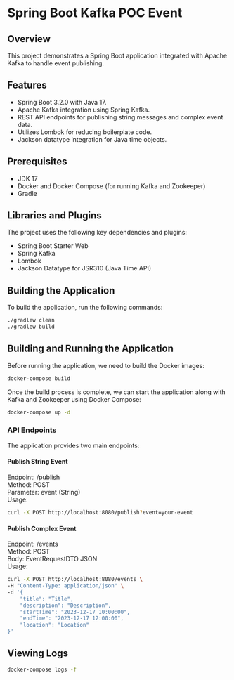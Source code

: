 # Spring Boot Kafka POC Event

## Overview
This project demonstrates a Spring Boot application integrated with Apache Kafka to handle event publishing.

## Features
- Spring Boot 3.2.0 with Java 17.
- Apache Kafka integration using Spring Kafka.
- REST API endpoints for publishing string messages and complex event data.
- Utilizes Lombok for reducing boilerplate code.
- Jackson datatype integration for Java time objects.

## Prerequisites
- JDK 17
- Docker and Docker Compose (for running Kafka and Zookeeper)
- Gradle

## Libraries and Plugins
The project uses the following key dependencies and plugins:
- Spring Boot Starter Web
- Spring Kafka
- Lombok
- Jackson Datatype for JSR310 (Java Time API)

## Building the Application
To build the application, run the following commands:
```bash
./gradlew clean
./gradlew build
```
## Building and Running the Application
Before running the application, we need to build the Docker images:

```bash
docker-compose build
```
Once the build process is complete, we can start the application along with Kafka and Zookeeper using Docker Compose:

```bash
docker-compose up -d
```
### API Endpoints
The application provides two main endpoints:

#### Publish String Event
Endpoint: /publish  
Method: POST  
Parameter: event (String)  
Usage:

```bash
curl -X POST http://localhost:8080/publish?event=your-event
```

#### Publish Complex Event
Endpoint: /events  
Method: POST  
Body: EventRequestDTO JSON  
Usage:
```bash
curl -X POST http://localhost:8080/events \
-H "Content-Type: application/json" \
-d '{
    "title": "Title",
    "description": "Description",
    "startTime": "2023-12-17 10:00:00",
    "endTime": "2023-12-17 12:00:00",
    "location": "Location"
}'
```
## Viewing Logs
```bash
docker-compose logs -f
```